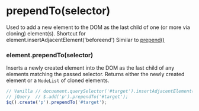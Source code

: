 # prependTo(selector)
Used to add a new element to the DOM as the last child of one (or more via cloning) element(s).
Shortcut for element.insertAdjacentElement('beforeend')
Similar to [prepend()](./prepend.md)

### element.prependTo(selector)
Inserts a newly created element into the DOM as the last child of any elements matching the passed selector.
Returns either the newly created element or a `NodeList` of cloned elements.

```javascript
// Vanilla // docuement.querySelector('#target').insertAdjacentElement('beforeend', document.createElement('p'));
// jQuery  // $.add('p').prependTo('#target');
$q().create('p').prependTo('#target');
```
